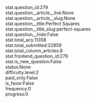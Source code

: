 stat.question_id:279  
stat.question__article__live:None  
stat.question__article__slug:None  
stat.question__title:Perfect Squares  
stat.question__title_slug:perfect-squares  
stat.question__hide:False  
stat.total_acs:11358  
stat.total_submitted:22859  
stat.total_column_articles:8  
stat.frontend_question_id:279  
stat.is_new_question:False  
status:None  
difficulty.level:2  
paid_only:False  
is_favor:False  
frequency:0  
progress:0  
